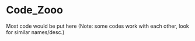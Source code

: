 # Code_Zooo
Most code would be put here (Note: some codes work with each other, look for similar names/desc.)
